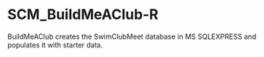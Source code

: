 # SCM_BuildMeAClub-R
BuildMeAClub creates the SwimClubMeet database in MS SQLEXPRESS and populates it with starter data. 

